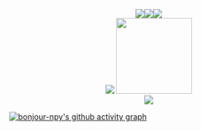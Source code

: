 <div style="display: flex; justify-content: center;">
  <div align="center">
    <a href="https://bonjour-npy.github.io">
      <img src="https://img.shields.io/badge/Homepage-Peiyang_Ni-blue">
    </a>
  </div>
  <div align="center">
    <a href="https://uestc.edu.cn">
      <img src="https://img.shields.io/badge/Postgraduate_School-UESTC-blue">
    </a>
  </div>
  <div align="center">
    <a href="https://guet.edu.cn">
      <img src="https://img.shields.io/badge/Graduate_School-GUET-blue">
    </a>
  </div>
</div>

<div align="center">
  <img src="https://github-readme-stats.vercel.app/api/top-langs/?username=bonjour-npy&hide_title=true&hide_border=true&layout=compact&langs_count=6&text_color=000&icon_color=fff&bg_color=0,52fa5a,4dfcff,c64dff&theme=graywhite" />
  <img height="137px" src="https://github-readme-stats.vercel.app/api?username=bonjour-npy&hide_title=true&hide_border=true&show_icons=trueline_height=21&text_color=000&icon_color=000&bg_color=0,ea6161,ffc64d,fffc4d,52fa5a&theme=graywhite" />
</div>

<div align="center">
  <img src="https://github-readme-streak-stats.herokuapp.com/?user=bonjour-npy" />
</div>

[![bonjour-npy's github activity graph](https://github-readme-activity-graph.vercel.app/graph?username=bonjour-npy&theme=github#pic_center)](https://github.com/bonjour-npy/github-readme-activity-graph)
